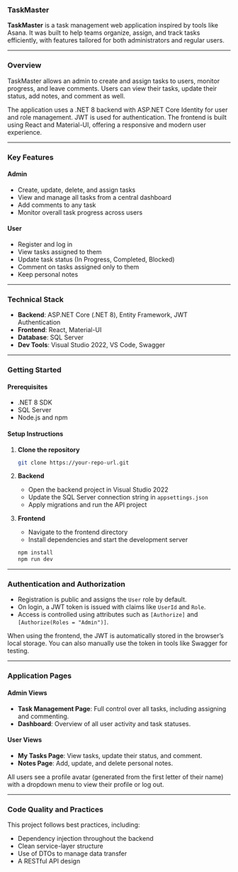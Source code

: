 ### TaskMaster

**TaskMaster** is a task management web application inspired by tools like Asana. It was built to help teams organize, assign, and track tasks efficiently, with features tailored for both administrators and regular users.

---

### Overview

TaskMaster allows an admin to create and assign tasks to users, monitor progress, and leave comments. Users can view their tasks, update their status, add notes, and comment as well.

The application uses a .NET 8 backend with ASP.NET Core Identity for user and role management. JWT is used for authentication. The frontend is built using React and Material-UI, offering a responsive and modern user experience.

---

### Key Features

#### Admin

- Create, update, delete, and assign tasks  
- View and manage all tasks from a central dashboard  
- Add comments to any task  
- Monitor overall task progress across users  

#### User

- Register and log in  
- View tasks assigned to them  
- Update task status (In Progress, Completed, Blocked)  
- Comment on tasks assigned only to them
- Keep personal notes  

---

### Technical Stack

- **Backend**: ASP.NET Core (.NET 8), Entity Framework, JWT Authentication  
- **Frontend**: React, Material-UI  
- **Database**: SQL Server  
- **Dev Tools**: Visual Studio 2022, VS Code, Swagger  

---

### Getting Started

#### Prerequisites

- .NET 8 SDK  
- SQL Server  
- Node.js and npm  

#### Setup Instructions

1. **Clone the repository**

   ```bash
   git clone https://your-repo-url.git
   ```

2. **Backend**
   - Open the backend project in Visual Studio 2022  
   - Update the SQL Server connection string in `appsettings.json`  
   - Apply migrations and run the API project  

3. **Frontend**
   - Navigate to the frontend directory  
   - Install dependencies and start the development server

   ```bash
   npm install
   npm run dev
   ```

---

### Authentication and Authorization

- Registration is public and assigns the `User` role by default.  
- On login, a JWT token is issued with claims like `UserId` and `Role`.  
- Access is controlled using attributes such as `[Authorize]` and `[Authorize(Roles = "Admin")]`.

When using the frontend, the JWT is automatically stored in the browser’s local storage. You can also manually use the token in tools like Swagger for testing.

---

### Application Pages

#### Admin Views

- **Task Management Page**: Full control over all tasks, including assigning and commenting.  
- **Dashboard**: Overview of all user activity and task statuses.  

#### User Views

- **My Tasks Page**: View tasks, update their status, and comment.  
- **Notes Page**: Add, update, and delete personal notes.  

All users see a profile avatar (generated from the first letter of their name) with a dropdown menu to view their profile or log out.


---

### Code Quality and Practices

This project follows best practices, including:

- Dependency injection throughout the backend  
- Clean service-layer structure  
- Use of DTOs to manage data transfer  
- A RESTful API design  

